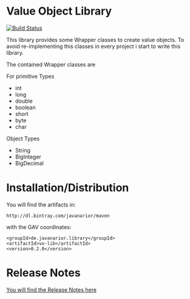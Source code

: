 # Value Object Library

[![Build Status](https://travis-ci.org/javanarior/vo-lib.svg?branch=master)](https://travis-ci.org/javanarior/vo-lib)

This library provides some Wrapper classes to create value objects. To avoid re-implementing
this classes in every project i start to write this library.

The contained Wrapper classes are

For primitive Types

* int
* long
* double
* boolean
* short
* byte
* char

Object Types

* String
* BigInteger
* BigDecimal

# Installation/Distribution

You will find the artifacts in:

    http://dl.bintray.com/javanarior/maven

with the GAV coordinates:

    <groupId>de.javanarior.library</groupId>
    <artifactId>vo-lib</artifactId>
    <version>0.2.0</version>

# Release Notes

[You will find the Release Notes here](release-notes.md)
